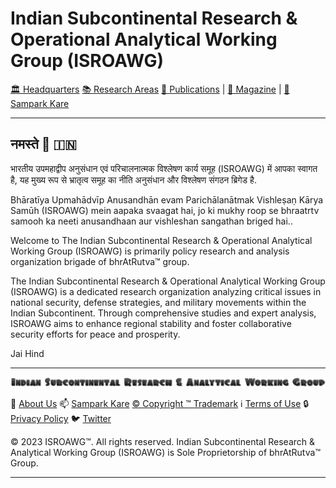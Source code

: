 # **Indian Subcontinental Research & Operational Analytical Working Group (ISROAWG)**

[🏛️ Headquarters](docs/home.md) [📚 Research Areas](docs/aboutus/research.md) [📝 Publications](docs/publication/publications.md) | [📰 Magazine](docs/magazine/magazine.md) | [📮 Sampark Kare](doc/aboutus/sampark.md)

___

## **नमस्ते 🙏 🇮🇳**

भारतीय उपमहाद्वीप अनुसंधान एवं परिचालनात्मक विश्लेषण कार्य समूह (ISROAWG) में आपका स्वागत है, यह मुख्य रूप से भ्रातृत्व समूह का नीति अनुसंधान और विश्लेषण संगठन ब्रिगेड है.

Bhāratīya Upmahādvīp Anusandhān evam Parichālanātmak Vishleṣaṇ Kārya Samūh (ISROAWG) mein aapaka svaagat hai, jo ki mukhy roop se bhraatrtv samooh ka neeti anusandhaan aur vishleshan sangathan briged hai..

Welcome to The Indian Subcontinental Research & Operational Analytical Working Group (ISROAWG) is primarily policy research and analysis organization brigade of bhrAtRutva™️ group.

The Indian Subcontinental Research & Operational Analytical Working Group (ISROAWG) is a dedicated research organization analyzing critical issues in national security, defense strategies, and military movements within the Indian Subcontinent. Through comprehensive studies and expert analysis, ISROAWG aims to enhance regional stability and foster collaborative security efforts for peace and prosperity.

Jai Hind

___

![Indian Subcontinental Research & Operational Analytical Working Group (ISROAWG)](docs/israwg_logo.png)

📝 [About Us](docs/aboutus/about.md) 📫 [Sampark Kare](docs/aboutus/sampark.md) [© Copyright ™️ Trademark](docs/aboutus/copyright&trademark.md) ℹ️ [Terms of Use](docs/aboutus/termsofuse.md) 🔒 [Privacy Policy](docs/aboutus/privacy&policy.md) 🐦 [Twitter](https://twitter.com/ISROAWG)

© 2023 ISROAWG™️. All rights reserved.
Indian Subcontinental Research & Analytical Working Group (ISROAWG) is Sole Proprietorship of bhrAtRutva™️ Group.

___
